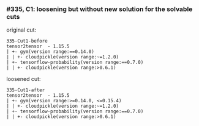### #335, C1: loosening but without new solution for the solvable cuts
original cut:

```
335-Cut1-before
tensor2tensor  - 1.15.5
| +- gym(version range:==0.14.0)
| | +- cloudpickle(version range:~=1.2.0)
| +- tensorflow-probability(version range:==0.7.0)
| | +- cloudpickle(version range:>0.6.1)
```




loosened cut:
```
335-Cut1-after
tensor2tensor  - 1.15.5
| +- gym(version range:>=0.14.0, <=0.15.4)
| | +- cloudpickle(version range:~=1.2.0)
| +- tensorflow-probability(version range:==0.7.0) 
| | +- cloudpickle(version range:>0.6.1) 
```


